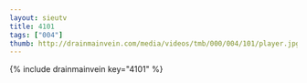 ```yaml
--- 
layout: sieutv
title: 4101
tags: ["004"]
thumb: http://drainmainvein.com/media/videos/tmb/000/004/101/player.jpg
---
```

{% include drainmainvein key="4101" %} 
